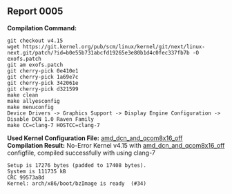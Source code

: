 ## Report 0005 #  
**Compilation Command:**
```
git checkout v4.15
wget https://git.kernel.org/pub/scm/linux/kernel/git/next/linux-next.git/patch/?id=b0e55b731abcfd19265e3e80b1d4c0fec337fb7b -O exofs.patch  
git am exofs.patch
git cherry-pick 0e410e1
git cherry-pick 1a69e7c
git cherry-pick 342061e
git cherry-pick d321599
make clean
make allyesconfig
make menuconfig
Device Drivers -> Graphics Support -> Display Engine Configuration -> Disable DCN 1.0 Raven Family
make CC=clang-7 HOSTCC=clang-7
```  
**Used Kernel Configuration File:** [amd_dcn_and_qcom8x16_off](../../../config-files/v4.15/dcn10_qcom8x16_off_config)  
**Compilation Result:** No-Error Kernel v4.15 with [amd_dcn_and_qcom8x16_off](../../../config-files/v4.15/dcn10_qcom8x16_off_config) configfile, compiled successfully with using clang-7
```
Setup is 17276 bytes (padded to 17408 bytes).
System is 111735 kB
CRC 99573a8d
Kernel: arch/x86/boot/bzImage is ready  (#34)
```
